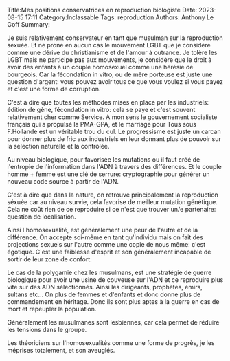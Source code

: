 Title:Mes positions conservatrices en reproduction biologiste
Date: 2023-08-15 17:11
Category:Inclassable
Tags: reproduction
Authors: Anthony Le Goff
Summary:

Je suis relativement conservateur en tant que musulman sur la reproduction sexuée. Et ne prone en aucun cas le mouvement LGBT que je considère comme une dérive du christianisme et de l'amour à outrance. Je tolère les LGBT mais ne participe pas aux mouvements, je considère que le droit à avoir des enfants à un couple homosexuel comme une hérésie de bourgeois. Car la fécondation in vitro, ou de mêre porteuse est juste une question d'argent: vous pouvez avoir tous ce que vous voulez si vous payez et c'est une forme de corruption. 

C'est à dire que toutes les méthodes mises en place par les industriels: édition de gène, fécondation in vitro: cela se paye et c'est souvent relativement cher comme Service. A mon sens le gouvernement socialiste français qui a propulsé la PMA-GPA, et le marriage pour Tous sous F.Hollande est un véritable trou du cul. Le progressisme est juste un carcan pour donner plus de fric aux industriels en leur donnant plus de pouvoir sur la sélection naturelle et la contrôlée. 

Au niveau biologique, pour favorisée les mutations ou il faut créé de l'entropie de l'information dans l'ADN à travers des différences. Et le couple homme + femme est une clé de serrure: cryptographie pour générer un nouveau code source à partir de l'ADN.

C'est à dire que dans la nature, on retrouve principalement la reproduction séxuée car au niveau survie, cela favorise de meilleur mutation génétique. Cela ne coût rien de ce reproduire si ce n'est que trouver un/e partenaire: question de localisation.

Ainsi l'homosexualité, est généralement une peur de l'autre et de la différence. On accepte soi-même en tant qu'individu mais on fait des projections sexuels sur l'autre comme une copie de nous même: c'est égotique. C'est une faiblesse d'esprit et son généralement incapable de sortir de leur zone de confort.

Le cas de la polygamie chez les musulmans, est une stratégie de guerre biologique pour avoir une usine de couveuse sur l'ADN et ce reproduire plus vite sur des ADN sélectionnés. Ainsi les dirigeants, prophètes, émirs, sultans etc... On plus de femmes et d'enfants et donc donne plus de commandement en héritage. Donc ils sont plus aptes à la guerre en cas de mort et repeupler la population.

Généralement les musulmanes sont lesbiennes, car cela permet de réduire les tensions dans le groupe.

Les théoriciens sur l'homosexualités comme une forme de progrès, je les méprises totalement, et son aveuglés. 